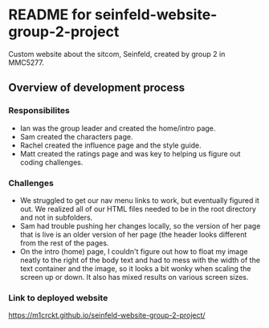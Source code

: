 # README for seinfeld-website-group-2-project
Custom website about the sitcom, Seinfeld, created by group 2 in MMC5277.

## Overview of development process
### Responsibilites
- Ian was the group leader and created the home/intro page.
- Sam created the characters page.
- Rachel created the influence page and the style guide.
- Matt created the ratings page and was key to helping us figure out coding challenges.
### Challenges
- We struggled to get our nav menu links to work, but eventually figured it out. We realized all of our HTML files needed to be in the root directory and not in subfolders.
- Sam had trouble pushing her changes locally, so the version of her page that is live is an older version of her page (the header looks different from the rest of the pages.
- On the intro (home) page, I couldn't figure out how to float my image neatly to the right of the body text and had to mess with the width of the text container and the image, so it looks a bit wonky when scaling the screen up or down. It also has mixed results on various screen sizes.
### Link to deployed website
https://m1crckt.github.io/seinfeld-website-group-2-project/

